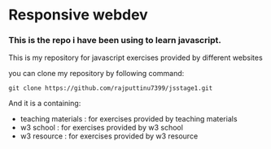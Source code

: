 # Responsive webdev

### This is the repo i have been using to learn javascript.


This is my repository for javascript exercises provided by different websites

you can clone my repository by following command:
```
git clone https://github.com/rajputtinu7399/jsstage1.git
```


And it is a containing:
- teaching materials : for exercises provided by teaching materials
- w3 school : for exercises provided by w3 school
- w3 resource : for exercises provided by w3 resource

